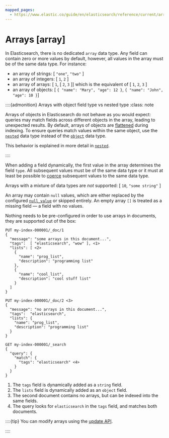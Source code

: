 ```yaml
---
mapped_pages:
  - https://www.elastic.co/guide/en/elasticsearch/reference/current/array.html
---
```


# Arrays [array]

In Elasticsearch, there is no dedicated `array` data type. Any field can contain zero or more values by default, however, all values in the array must be of the same data type. For instance:

* an array of strings: [ `"one"`, `"two"` ]
* an array of integers: [ `1`, `2` ]
* an array of arrays: [ `1`, [ `2`, `3` ]] which is the equivalent of [ `1`, `2`, `3` ]
* an array of objects: [ `{ "name": "Mary", "age": 12 }`, `{ "name": "John", "age": 10 }`]

::::{admonition} Arrays with object field type vs nested type
:class: note

Arrays of objects in Elasticsearch do not behave as you would expect: queries may match fields across different objects in the array, leading to unexpected results. By default, arrays of objects are [flattened](/reference/elasticsearch/mapping-reference/nested.md#nested-arrays-flattening-objects) during indexing. To ensure queries match values within the same object, use the [`nested`](/reference/elasticsearch/mapping-reference/nested.md) data type instead of the [`object`](/reference/elasticsearch/mapping-reference/object.md) data type.

This behavior is explained in more detail in [`nested`](/reference/elasticsearch/mapping-reference/nested.md#nested-arrays-flattening-objects).

::::


When adding a field dynamically, the first value in the array determines the field `type`. All subsequent values must be of the same data type or it must at least be possible to [coerce](/reference/elasticsearch/mapping-reference/coerce.md) subsequent values to the same data type.

Arrays with a mixture of data types are *not* supported: [ `10`, `"some string"` ]

An array may contain `null` values, which are either replaced by the configured [`null_value`](/reference/elasticsearch/mapping-reference/null-value.md) or skipped entirely. An empty array `[]` is treated as a missing field — a field with no values.

Nothing needs to be pre-configured in order to use arrays in documents, they are supported out of the box:

```console
PUT my-index-000001/_doc/1
{
  "message": "some arrays in this document...",
  "tags":  [ "elasticsearch", "wow" ], <1>
  "lists": [ <2>
    {
      "name": "prog_list",
      "description": "programming list"
    },
    {
      "name": "cool_list",
      "description": "cool stuff list"
    }
  ]
}

PUT my-index-000001/_doc/2 <3>
{
  "message": "no arrays in this document...",
  "tags":  "elasticsearch",
  "lists": {
    "name": "prog_list",
    "description": "programming list"
  }
}

GET my-index-000001/_search
{
  "query": {
    "match": {
      "tags": "elasticsearch" <4>
    }
  }
}
```

1. The `tags` field is dynamically added as a `string` field.
2. The `lists` field is dynamically added as an `object` field.
3. The second document contains no arrays, but can be indexed into the same fields.
4. The query looks for `elasticsearch` in the `tags` field, and matches both documents.


::::{tip}
You can modify arrays using the [update API](https://www.elastic.co/docs/api/doc/elasticsearch/operation/operation-update).

::::


